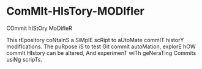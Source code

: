 # ComMIt-HIsTory-MODIfIer
COmmit hIStOry MoDifIeR

This rEpository coNtaInS a SiMplE scRipt to aUtoMate commIT historY modifIcations. The puRpose iS to test Git commit autoMation, explorE hOW commIt HIstory can be altered, And experimenT wiTh geNeraTing Commits usiNg scripTs.
